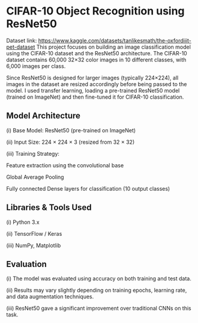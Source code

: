 # CIFAR-10 Object Recognition using ResNet50
Dataset link: https://www.kaggle.com/datasets/tanlikesmath/the-oxfordiiit-pet-dataset
This project focuses on building an image classification model using the CIFAR-10 dataset and the ResNet50 architecture. The CIFAR-10 dataset contains 60,000 32×32 color images in 10 different classes, with 6,000 images per class.

Since ResNet50 is designed for larger images (typically 224×224), all images in the dataset are resized accordingly before being passed to the model. I used transfer learning, loading a pre-trained ResNet50 model (trained on ImageNet) and then fine-tuned it for CIFAR-10 classification.

## Model Architecture
(i) Base Model: ResNet50 (pre-trained on ImageNet)

(ii) Input Size: 224 × 224 × 3 (resized from 32 × 32)

(iii) Training Strategy:

Feature extraction using the convolutional base

Global Average Pooling

Fully connected Dense layers for classification (10 output classes)

## Libraries & Tools Used
(i) Python 3.x

(ii) TensorFlow / Keras

(iii) NumPy, Matplotlib

## Evaluation
(i) The model was evaluated using accuracy on both training and test data.

(ii) Results may vary slightly depending on training epochs, learning rate, and data augmentation techniques.

(iii) ResNet50 gave a significant improvement over traditional CNNs on this task.

